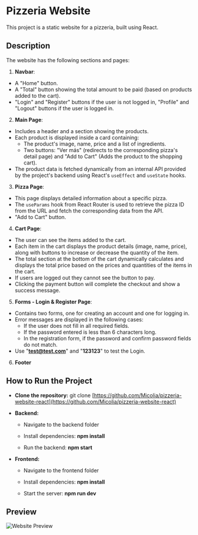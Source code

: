 # Pizzeria Website
This project is a static website for a pizzeria, built using React.

## Description
The website has the following sections and pages:

1) **Navbar**:
  - A "Home" button.
  - A "Total" button showing the total amount to be paid (based on products added to the cart).
  - "Login" and "Register" buttons if the user is not logged in, "Profile" and "Logout" buttons if the user is logged in.

2) **Main Page**:
- Includes a header and a section showing the products.
- Each product is displayed inside a card containing:
  - The product's image, name, price and a list of ingredients.
  - Two buttons: "Ver más" (redirects to the corresponding pizza's detail page) and "Add to Cart" (Adds the product to the shopping cart).
- The product data is fetched dynamically from an internal API provided by the project's backend using React's `useEffect` and `useState` hooks.

3) **Pizza Page**:
- This page displays detailed information about a specific pizza.
- The `useParams` hook from React Router is used to retrieve the pizza ID from the URL and fetch the corresponding data from the API.
- "Add to Cart" button.

4) **Cart Page**:
- The user can see the items added to the cart.
- Each item in the cart displays the product details (image, name, price), along with buttons to increase or decrease the quantity of the item.
- The total section at the bottom of the cart dynamically calculates and displays the total price based on the prices and quantities of the items in the cart.
- If users are logged out they cannot see the button to pay.
- Clicking the payment button will complete the checkout and show a success message.

5) **Forms - Login & Register Page**:
- Contains two forms, one for creating an account and one for logging in.
- Error messages are displayed in the following cases:
   - If the user does not fill in all required fields.
   - If the password entered is less than 6 characters long.
   - In the registration form, if the password and confirm password fields do not match.
- Use "**test@test.com**" and "**123123**" to test the Login.

6) **Footer**

## How to Run the Project

- **Clone the repository:**
   git clone [https://github.com/Micolia/pizzeria-website-react](https://github.com/Micolia/pizzeria-website-react)


- **Backend:**
    - Navigate to the backend folder

     - Install dependencies: **npm install**

     - Run the backend: **npm start**


- **Frontend:**
    - Navigate to the frontend folder

    - Install dependencies: **npm install**

    - Start the server: **npm run dev**




## Preview

![Website Preview](./frontend/src/assets/img/preview.png)